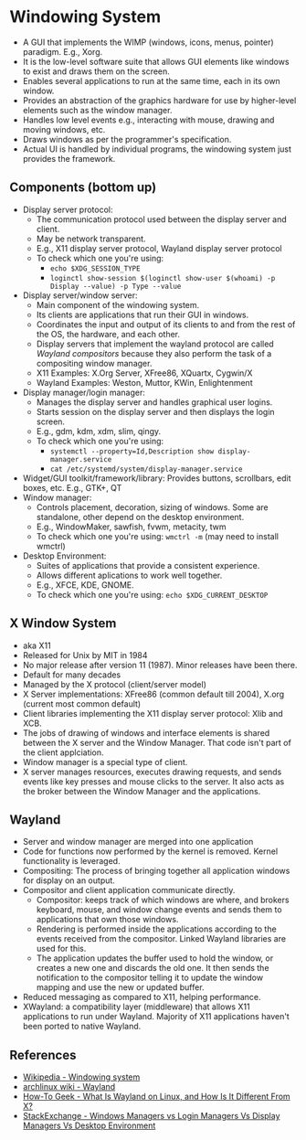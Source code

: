 # Windowing System
* A GUI that implements the WIMP (windows, icons, menus, pointer) paradigm. E.g., Xorg. 
* It is the low-level software suite that allows GUI elements like windows to exist and draws them on the screen. 
* Enables several applications to run at the same time, each in its own window.
* Provides an abstraction of the graphics hardware for use by higher-level elements such as the window manager.
* Handles low level events e.g., interacting with mouse, drawing and moving windows, etc.
* Draws windows as per the programmer's specification.
* Actual UI is handled by individual programs, the windowing system just provides the framework.

## Components (bottom up)
* Display server protocol: 
    * The communication protocol used between the display server and client. 
    * May be network transparent. 
    * E.g., X11 display server protocol, Wayland display server protocol
    * To check which one you're using: 
        * `echo $XDG_SESSION_TYPE`
        * `loginctl show-session $(loginctl show-user $(whoami) -p Display --value) -p Type --value`
* Display server/window server: 
    * Main component of the windowing system. 
    * Its clients are applications that run their GUI in windows. 
    * Coordinates the input and output of its clients to and from the rest of the OS, the hardware, and each other.
    * Display servers that implement the wayland protocol are called *Wayland compositors* because they also perform the task of a compositing window manager.
    * X11 Examples: X.Org Server, XFree86, XQuartx, Cygwin/X
    * Wayland Examples: Weston, Muttor, KWin, Enlightenment
* Display manager/login manager: 
    * Manages the display server and handles graphical user logins. 
    * Starts session on the display server and then displays the login screen. 
    * E.g., gdm, kdm, xdm, slim, qingy. 
    * To check which one you're using: 
        * `systemctl --property=Id,Description show display-manager.service`
        * `cat /etc/systemd/system/display-manager.service`
* Widget/GUI toolkit/framework/library: Provides buttons, scrollbars, edit boxes, etc. E.g., GTK+, QT
* Window manager: 
     * Controls placement, decoration, sizing of windows. Some are standalone, other depend on the desktop environment. 
     * E.g., WindowMaker, sawfish, fvwm, metacity, twm
     * To check which one you're using: `wmctrl -m` (may need to install wmctrl)
* Desktop Environment: 
    * Suites of applications that provide a consistent experience. 
    * Allows different aplications to work well together. 
    * E.g., XFCE, KDE, GNOME.
    * To check which one you're using: `echo $XDG_CURRENT_DESKTOP`

## X Window System
* aka X11
* Released for Unix by MIT in 1984
* No major release after version 11 (1987). Minor releases have been there.
* Default for many decades
* Managed by the X protocol (client/server model)
* X Server implementations: XFree86 (common default till 2004), X.org (current most common default)
* Client libraries implementing the X11 display server protocol: Xlib and XCB.
* The jobs of drawing of windows and interface elements is shared between the X server and the Window Manager. That code isn't part of the client applciation.
* Window manager is a special type of client.
* X server manages resources, executes drawing requests, and sends events like key presses and mouse clicks to the server. It also acts as the broker between the Window Manager and the applications.


## Wayland
* Server and window manager are merged into one application
* Code for functions now performed by the kernel is removed. Kernel functionality is leveraged.
* Compositing: The process of bringing together all application windows for display on an output.
* Compositor and client application communicate directly.
    * Compositor: keeps track of which windows are where, and brokers keyboard, mouse, and window change events and sends them to applications that own those windows.
    * Rendering is performed inside the applications according to the events received from the compositor. Linked Wayland libraries are used for this.
    * The application updates the buffer used to hold the window, or creates a new one and discards the old one. It then sends the notification to the compositor telling it to update the window mapping and use the new or updated buffer.
* Reduced messaging as compared to X11, helping performance.
* XWayland: a compatibility layer (middleware) that allows X11 applications to run under Wayland. Majority of X11 applications haven't been ported to native Wayland.


## References
* [Wikipedia - Windowing system](https://en.wikipedia.org/wiki/Windowing_system)
* [archlinux wiki - Wayland](https://wiki.archlinux.org/title/Wayland#Xwayland)
* [How-To Geek - What Is Wayland on Linux, and How Is It Different From X?](https://www.howtogeek.com/900698/what-is-wayland-on-linux-and-how-is-it-different-from-x/)
* [StackExchange - Windows Managers vs Login Managers Vs Display Managers Vs Desktop Environment](https://unix.stackexchange.com/questions/20385/windows-managers-vs-login-managers-vs-display-managers-vs-desktop-environment)
